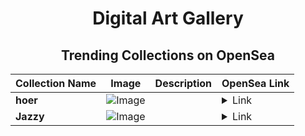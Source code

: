 <div align="center">

# Digital Art Gallery

## Trending Collections on OpenSea

| Collection Name                       | Image                                                                                     | Description                       | OpenSea Link                                                                                          |
|---------------------------------------|-------------------------------------------------------------------------------------------|-----------------------------------|--------------------------------------------------------------------------------------------------------|
| **hoer** | ![Image](https://i.seadn.io/s/raw/files/25999d8e571b20f1c88a180a0667373c.png?w=500&auto=format?w=200&auto=format) |  | <details><summary>Link</summary>[hoer](https://opensea.io/collection/hoer-1)</details> |
| **Jazzy** | ![Image](https://i.seadn.io/s/raw/files/b32b7948ac2ed9606e53070dcb0ed644.jpg?w=500&auto=format?w=200&auto=format) |  | <details><summary>Link</summary>[Jazzy](https://opensea.io/collection/jazzy-2009)</details> |

</div>